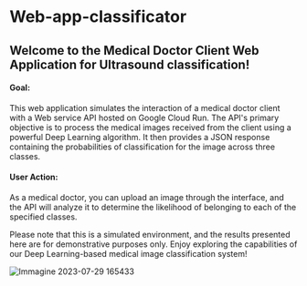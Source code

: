 # Web-app-classificator

## Welcome to the Medical Doctor Client Web Application for Ultrasound classification!

#### Goal: 
This web application simulates the interaction of a medical doctor client with a Web service API hosted on Google Cloud Run. The API's primary objective is to process the medical images received from the client using a powerful Deep Learning algorithm. It then provides a JSON response containing the probabilities of classification for the image across three classes.

#### User Action: 
As a medical doctor, you can upload an image through the interface, and the API will analyze it to determine the likelihood of belonging to each of the specified classes.

Please note that this is a simulated environment, and the results presented here are for demonstrative purposes only. Enjoy exploring the capabilities of our Deep Learning-based medical image classification system!

![Immagine 2023-07-29 165433](https://github.com/M-ballabio1/web-app-classificator/assets/78934727/f7ac645d-64f2-4190-a64c-a76e5e5dac9a)
